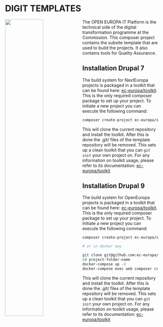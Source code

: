 # DIGIT TEMPLATES
<img align="left" width="50%" src="https://ec.europa.eu/info/sites/info/themes/europa/images/svg/logo/logo--en.svg" />

<p>The OPEN EUROPA IT Platform is the technical side of the digital
transformation programme at the Commission. This composer project
contains the subsite template that are used to build the projects. It
also contains tools for Quality Assurance.</p>

## Installation Drupal 7
The build system for NextEuropa projects is packaged in a toolkit that can
be found here: [ec-europa/toolkit](https://github.com/ec-europa/toolkit#user-guide). This is
the only required composer package to set up your project. To initiate a new
project you can execute the following command:

```bash
composer create-project ec-europa/subsite project-folder-name dev-release/3.x --no-interaction
```

This will clone the current repository and install the toolkit. After this is done
the .git/ files of the template repository will be removed. This sets up a clean
toolkit that you can `git init` your own project on. For any information on toolkit
usage, please refer to its documentation: [ec-europa/toolkit](https://github.com/ec-europa/toolkit#user-guide)

## Installation Drupal 9
The build system for OpenEuropa projects is packaged in a toolkit that can
be found here: [ec-europa/toolkit](https://github.com/ec-europa/toolkit/tree/release/4.x#user-guide). This is
the only required composer package to set up your project. To initiate a new
project you can execute the following command:

```bash
composer create-project ec-europa/subsite project-folder-name dev-release/8.x

# or in docker way

git clone git@github.com:ec-europa/subsite.git --branch=release/8.x project-folder-name
cd project-folder-name
docker-compose up -d
docker-compose exec web composer create-project
```

This will clone the current repository and install the toolkit. After this is done
the .git/ files of the template repository will be removed. This sets up a clean
toolkit that you can `git init` your own project on. For any information on toolkit
usage, please refer to its documentation: [ec-europa/toolkit](https://github.com/ec-europa/toolkit/tree/release/4.x#user-guide)
